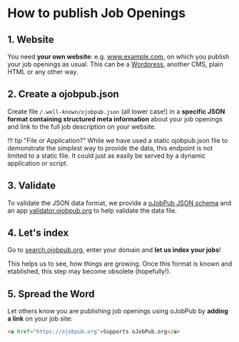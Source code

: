 # How to publish Job Openings

## 1. Website
You need **your own website**: e.g. www.example.com, on which you publish your job openings as usual. This can be a [Wordpress](https://wordpress.org/), another CMS, plain HTML or any other way.

## 2. Create a ojobpub.json
Create file `/.well-known/ojobpub.json` (all lower case!) in a **specific JSON format containing structured meta information** about your job openings and link to the full job description on your website.

!!! tip "File or Application?"
    While we have used a static ojobpub.json file to demonstrate the simplest way to provide the data, this endpoint is not limited to a static file. It could just as easily be served by a dynamic application or script.

## 3. Validate

To validate the JSON data format, we provide a [oJobPub JSON schema](https://github.com/ojobpub/schema) and an app [validator.ojobpub.org](https://validator.ojobpub.org) to help validate the data file.

## 4. Let's index

Go to [search.ojobpub.org](https://search.ojobpub.org), enter your domain and **let us index your jobs**! 

This helps us to see, how things are growing. Once this format is known and etablished, this step may become obsolete (hopefully!).

## 5. Spread the Word

Let others know you are publishing job openings using oJobPub by **adding a link** on your job site:
```html
<a href="https://ojobpub.org">Supports oJobPub.org</a>
```
